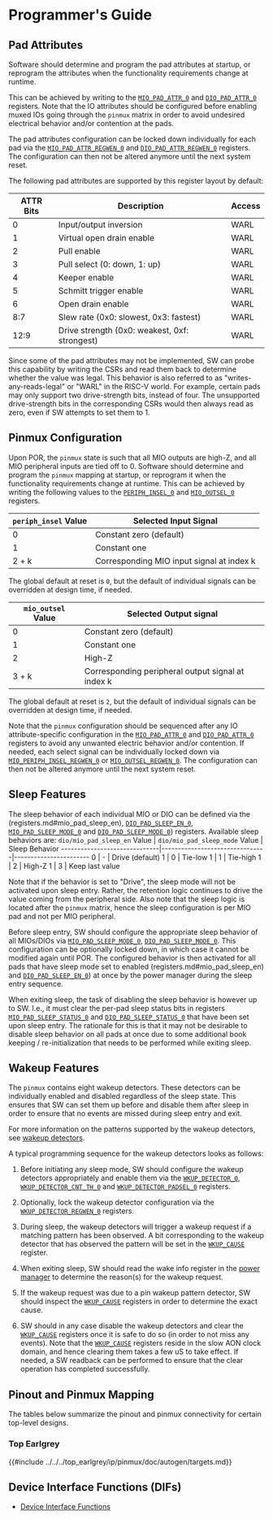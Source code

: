 # Programmer's Guide

## Pad Attributes

Software should determine and program the pad attributes at startup, or reprogram the attributes when the functionality requirements change at runtime.

This can be achieved by writing to the [`MIO_PAD_ATTR_0`](registers.md#mio_pad_attr) and [`DIO_PAD_ATTR_0`](registers.md#dio_pad_attr) registers.
Note that the IO attributes should be configured before enabling muxed IOs going through the `pinmux` matrix in order to avoid undesired electrical behavior and/or contention at the pads.

The pad attributes configuration can be locked down individually for each pad via the [`MIO_PAD_ATTR_REGWEN_0`](registers.md#mio_pad_attr_regwen) and [`DIO_PAD_ATTR_REGWEN_0`](registers.md#dio_pad_attr_regwen) registers.
The configuration can then not be altered anymore until the next system reset.

The following pad attributes are supported by this register layout by default:

ATTR Bits | Description                                   | Access
----------|-----------------------------------------------|---------
0         | Input/output inversion                        | WARL
1         | Virtual open drain enable                     | WARL
2         | Pull enable                                   | WARL
3         | Pull select (0: down, 1: up)                  | WARL
4         | Keeper enable                                 | WARL
5         | Schmitt trigger enable                        | WARL
6         | Open drain enable                             | WARL
8:7       | Slew rate (0x0: slowest, 0x3: fastest)        | WARL
12:9      | Drive strength (0x0: weakest, 0xf: strongest) | WARL

Since some of the pad attributes may not be implemented, SW can probe this capability by writing the CSRs and read them back to determine whether the value was legal.
This behavior is also referred to as "writes-any-reads-legal" or "WARL" in the RISC-V world.
For example, certain pads may only support two drive-strength bits, instead of four.
The unsupported drive-strength bits in the corresponding CSRs would then always read as zero, even if SW attempts to set them to 1.

## Pinmux Configuration

Upon POR, the `pinmux` state is such that all MIO outputs are high-Z, and all MIO peripheral inputs are tied off to 0.
Software should determine and program the `pinmux` mapping at startup, or reprogram it when the functionality requirements change at runtime.
This can be achieved by writing the following values to the [`PERIPH_INSEL_0`](registers.md#periph_insel_0) and [`MIO_OUTSEL_0`](registers.md#mio_outsel) registers.

`periph_insel` Value  | Selected Input Signal
----------------------|-----------------------
0                     | Constant zero (default)
1                     | Constant one
2 + k                 | Corresponding MIO input signal at index k

The global default at reset is `0`, but the default of individual signals can be overridden at design time, if needed.

`mio_outsel` Value    | Selected Output signal
----------------------|-----------------------
0                     | Constant zero (default)
1                     | Constant one
2                     | High-Z
3 + k                 | Corresponding peripheral output signal at index k

The global default at reset is `2`, but the default of individual signals can be overridden at design time, if needed.

Note that the `pinmux` configuration should be sequenced after any IO attribute-specific configuration in the [`MIO_PAD_ATTR_0`](registers.md#mio_pad_attr) and [`DIO_PAD_ATTR_0`](registers.md#dio_pad_attr) registers to avoid any unwanted electric behavior and/or contention.
If needed, each select signal can be individually locked down via [`MIO_PERIPH_INSEL_REGWEN_0`](registers.md#mio_periph_insel_regwen) or [`MIO_OUTSEL_REGWEN_0`](registers.md#mio_outsel_regwen).
The configuration can then not be altered anymore until the next system reset.

## Sleep Features

The sleep behavior of each individual MIO or DIO can be defined via the (registers.md#mio_pad_sleep_en), [`DIO_PAD_SLEEP_EN_0`](registers.md#dio_pad_sleep_en), [`MIO_PAD_SLEEP_MODE_0`](registers.md#mio_pad_sleep_mode) and [`DIO_PAD_SLEEP_MODE_0`](registers.md#dio_pad_sleep_mode)) registers.
Available sleep behaviors are:
`dio/mio_pad_sleep_en` Value  | `dio/mio_pad_sleep_mode` Value | Sleep Behavior
------------------------------|--------------------------------|-----------------------
0                             | -                              | Drive (default)
1                             | 0                              | Tie-low
1                             | 1                              | Tie-high
1                             | 2                              | High-Z
1                             | 3                              | Keep last value

Note that if the behavior is set to "Drive", the sleep mode will not be activated upon sleep entry.
Rather, the retention logic continues to drive the value coming from the peripheral side.
Also note that the sleep logic is located after the `pinmux` matrix, hence the sleep configuration is per MIO pad and not per MIO peripheral.

Before sleep entry, SW should configure the appropriate sleep behavior of all MIOs/DIOs via [`MIO_PAD_SLEEP_MODE_0`](registers.md#mio_pad_sleep_mode), [`DIO_PAD_SLEEP_MODE_0`](registers.md#dio_pad_sleep_mode).
This configuration can be optionally locked down, in which case it cannot be modified again until POR.
The configured behavior is then activated for all pads that have sleep mode set to enabled (registers.md#mio_pad_sleep_en) and [`DIO_PAD_SLEEP_EN_0`](registers.md#dio_pad_sleep_en)) at once by the power manager during the sleep entry sequence.

When exiting sleep, the task of disabling the sleep behavior is however up to SW.
I.e., it must clear the per-pad sleep status bits in registers [`MIO_PAD_SLEEP_STATUS_0`](registers.md#mio_pad_sleep_status) and [`DIO_PAD_SLEEP_STATUS_0`](registers.md#dio_pad_sleep_status) that have been set upon sleep entry.
The rationale for this is that it may not be desirable to disable sleep behavior on all pads at once due to some additional book keeping / re-initialization that needs to be performed while exiting sleep.

## Wakeup Features

The `pinmux` contains eight wakeup detectors.
These detectors can be individually enabled and disabled regardless of the sleep state.
This ensures that SW can set them up before and disable them after sleep in order to ensure that no events are missed during sleep entry and exit.

For more information on the patterns supported by the wakeup detectors, see [wakeup detectors](theory_of_operation.md#wakeup-detectors).

A typical programming sequence for the wakeup detectors looks as follows:

1. Before initiating any sleep mode, SW should configure the wakeup detectors appropriately and enable them via the [`WKUP_DETECTOR_0`](registers.md#wkup_detector), [`WKUP_DETECTOR_CNT_TH_0`](registers.md#wkup_detector_cnt_th) and [`WKUP_DETECTOR_PADSEL_0`](registers.md#wkup_detector_padsel) registers.

2. Optionally, lock the wakeup detector configuration via the [`WKUP_DETECTOR_REGWEN_0`](registers.md#wkup_detector_regwen) registers.

3. During sleep, the wakeup detectors will trigger a wakeup request if a matching pattern has been observed.
   A bit corresponding to the wakeup detector that has observed the pattern will be set in the [`WKUP_CAUSE`](registers.md#wkup_cause) register.

4. When exiting sleep, SW should read the wake info register in the [power manager](../../pwrmgr/README.md) to determine the reason(s) for the wakeup request.

5. If the wakeup request was due to a pin wakeup pattern detector, SW should inspect the [`WKUP_CAUSE`](registers.md#wkup_cause) registers in order to determine the exact cause.

6. SW should in any case disable the wakeup detectors and clear the [`WKUP_CAUSE`](registers.md#wkup_cause) registers once it is safe to do so (in order to not miss any events).
   Note that the [`WKUP_CAUSE`](registers.md#wkup_cause) registers reside in the slow AON clock domain, and hence clearing them takes a few uS to take effect.
   If needed, a SW readback can be performed to ensure that the clear operation has completed successfully.

## Pinout and Pinmux Mapping

The tables below summarize the pinout and pinmux connectivity for certain top-level designs.

### Top Earlgrey

{{#include ../../../top_earlgrey/ip/pinmux/doc/autogen/targets.md}}

## Device Interface Functions (DIFs)

- [Device Interface Functions](../../../../sw/device/lib/dif/dif_pinmux.h)

